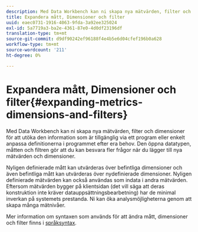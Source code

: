 ```yaml
---
description: Med Data Workbench kan ni skapa nya mätvärden, filter och dimensioner för att utöka den information som är tillgänglig via ett program eller enkelt anpassa definitionerna i programmet efter era behov. Den öppna datatypen, måtten och filtren gör att du kan besvara fler frågor när du lägger till nya mätvärden och dimensioner.
title: Expandera mått, Dimensioner och filter
uuid: eaec0731-1916-4063-9fda-3a92ee325024
exl-id: 5a7719a3-ba2e-4361-87e0-4d0df23196df
translation-type: tm+mt
source-git-commit: d9df90242ef96188f4e4b5e6d04cfef196b0a628
workflow-type: tm+mt
source-wordcount: '211'
ht-degree: 0%

---
```


# Expandera mått, Dimensioner och filter{#expanding-metrics-dimensions-and-filters}

Med Data Workbench kan ni skapa nya mätvärden, filter och dimensioner för att utöka den information som är tillgänglig via ett program eller enkelt anpassa definitionerna i programmet efter era behov. Den öppna datatypen, måtten och filtren gör att du kan besvara fler frågor när du lägger till nya mätvärden och dimensioner.

Nyligen definierade mått kan utvärderas över befintliga dimensioner och även befintliga mått kan utvärderas över nydefinierade dimensioner. Nyligen definierade mätvärden kan också användas som indata i andra mätvärden. Eftersom mätvärden bygger på klientsidan (det vill säga att deras konstruktion inte kräver datauppsättningsbearbetning) har de minimal inverkan på systemets prestanda. Ni kan öka analysmöjligheterna genom att skapa många mätnivåer.

Mer information om syntaxen som används för att ändra mått, dimensioner och filter finns i [språksyntax](https://docs.adobe.com/content/help/en/data-workbench/using/client/qry-lang-syntx/c-qry-lang-syntx.html).

